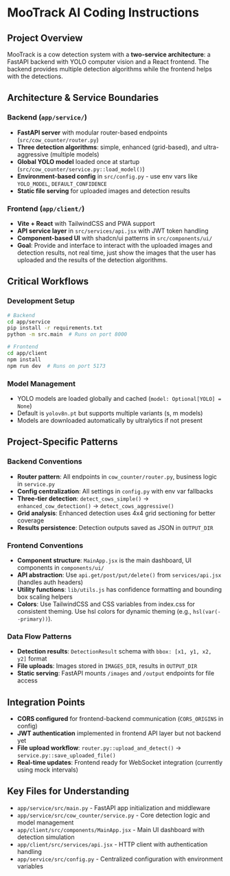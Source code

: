 # MooTrack AI Coding Instructions

## Project Overview
MooTrack is a cow detection system with a **two-service architecture**: a FastAPI backend with YOLO computer vision and a React frontend. The backend provides multiple detection algorithms while the frontend helps with the detections.

## Architecture & Service Boundaries

### Backend (`app/service/`)
- **FastAPI server** with modular router-based endpoints (`src/cow_counter/router.py`)
- **Three detection algorithms**: simple, enhanced (grid-based), and ultra-aggressive (multiple models)
- **Global YOLO model** loaded once at startup (`src/cow_counter/service.py::load_model()`)
- **Environment-based config** in `src/config.py` - use env vars like `YOLO_MODEL`, `DEFAULT_CONFIDENCE`
- **Static file serving** for uploaded images and detection results

### Frontend (`app/client/`)
- **Vite + React** with TailwindCSS and PWA support
- **API service layer** in `src/services/api.jsx` with JWT token handling
- **Component-based UI** with shadcn/ui patterns in `src/components/ui/`
- **Goal**: Provide and interface to interact with the uploaded images and detection results, not real time, just show the images that the user has uploaded and the results of the detection algorithms.

## Critical Workflows

### Development Setup
```bash
# Backend
cd app/service
pip install -r requirements.txt
python -m src.main  # Runs on port 8000

# Frontend  
cd app/client
npm install
npm run dev  # Runs on port 5173
```

### Model Management
- YOLO models are loaded globally and cached (`model: Optional[YOLO] = None`)
- Default is `yolov8n.pt` but supports multiple variants (s, m models)
- Models are downloaded automatically by ultralytics if not present

## Project-Specific Patterns

### Backend Conventions
- **Router pattern**: All endpoints in `cow_counter/router.py`, business logic in `service.py`
- **Config centralization**: All settings in `config.py` with env var fallbacks
- **Three-tier detection**: `detect_cows_simple()` → `enhanced_cow_detection()` → `detect_cows_aggressive()`
- **Grid analysis**: Enhanced detection uses 4x4 grid sectioning for better coverage
- **Results persistence**: Detection outputs saved as JSON in `OUTPUT_DIR`

### Frontend Conventions  
- **Component structure**: `MainApp.jsx` is the main dashboard, UI components in `components/ui/`
- **API abstraction**: Use `api.get/post/put/delete()` from `services/api.jsx` (handles auth headers)
- **Utility functions**: `lib/utils.js` has confidence formatting and bounding box scaling helpers
- **Colors**: Use TailwindCSS and CSS variables from index.css for consistent theming. Use hsl colors for dynamic theming (e.g., `hsl(var(--primary))`).

### Data Flow Patterns
- **Detection results**: `DetectionResult` schema with `bbox: [x1, y1, x2, y2]` format
- **File uploads**: Images stored in `IMAGES_DIR`, results in `OUTPUT_DIR`
- **Static serving**: FastAPI mounts `/images` and `/output` endpoints for file access

## Integration Points
- **CORS configured** for frontend-backend communication (`CORS_ORIGINS` in config)
- **JWT authentication** implemented in frontend API layer but not backend yet
- **File upload workflow**: `router.py::upload_and_detect()` → `service.py::save_uploaded_file()`
- **Real-time updates**: Frontend ready for WebSocket integration (currently using mock intervals)

## Key Files for Understanding
- `app/service/src/main.py` - FastAPI app initialization and middleware
- `app/service/src/cow_counter/service.py` - Core detection logic and model management  
- `app/client/src/components/MainApp.jsx` - Main UI dashboard with detection simulation
- `app/client/src/services/api.jsx` - HTTP client with authentication handling
- `app/service/src/config.py` - Centralized configuration with environment variables
